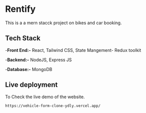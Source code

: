 # Rentify

This is a a mern stacck project on bikes and car booking.

## Tech Stack

-**Front End:-**
React, Tailwind CSS, State Mangement- Redux toolkit

-**Backend:-**
NodeJS, Express JS

-**Database:-**
MongoDB

## Live deployment

To Check the live demo of the website.

```bash
https://vehicle-form-clone-ydly.vercel.app/
```
